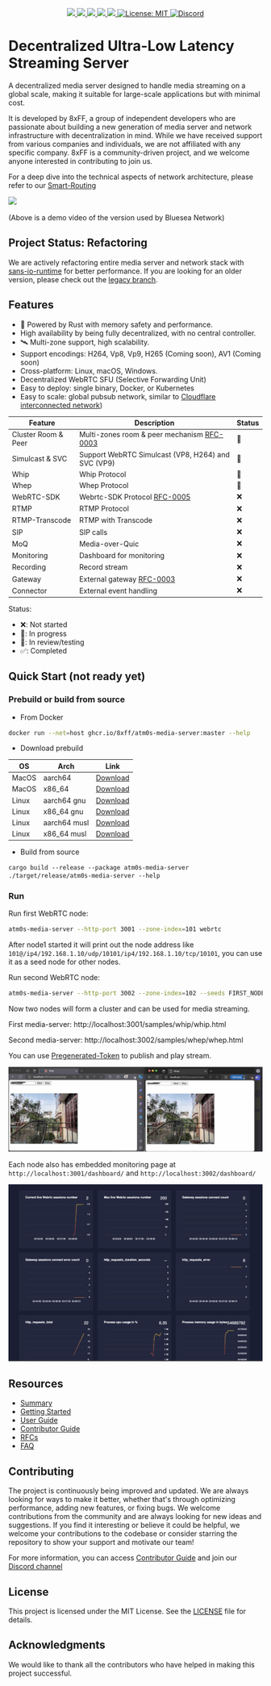 <p align="center">
 <a href="https://github.com/8xFF/atm0s-media-server/actions">
  <img src="https://github.com/8xFF/atm0s-media-server/actions/workflows/rust.yml/badge.svg?branch=master">
 </a>
 <a href="https://codecov.io/gh/8xff/atm0s-media-server">
  <img src="https://codecov.io/gh/8xff/atm0s-media-server/branch/master/graph/badge.svg">
 </a>
 <a href="https://deps.rs/repo/github/8xff/atm0s-media-server">
  <img src="https://deps.rs/repo/github/8xff/atm0s-media-server/status.svg">
 </a>
 <a href="https://crates.io/crates/atm0s-media-server">
  <img src="https://img.shields.io/crates/v/atm0s-media-server.svg">
 </a>
 <a href="https://docs.rs/atm0s-media-server">
  <img src="https://docs.rs/atm0s-media-server/badge.svg">
 </a>
 <a href="https://github.com/8xFF/atm0s-media-server/blob/master/LICENSE">
  <img src="https://img.shields.io/badge/license-MIT-blue" alt="License: MIT">
 </a>
 <a href="https://discord.gg/qXr5zxsJWp">
  <img src="https://img.shields.io/discord/1173844241542287482?logo=discord" alt="Discord">
 </a>
</p>

# Decentralized Ultra-Low Latency Streaming Server

A decentralized media server designed to handle media streaming on a global scale, making it suitable for large-scale applications but with minimal cost.

It is developed by 8xFF, a group of independent developers who are passionate about building a new generation of media server and network infrastructure with decentralization in mind. While we have received support from various companies and individuals, we are not affiliated with any specific company. 8xFF is a community-driven project, and we welcome anyone interested in contributing to join us.

For a deep dive into the technical aspects of network architecture, please refer to our [Smart-Routing](https://github.com/8xFF/atm0s-sdn/blob/master/docs/smart_routing.md)

[<img src="https://img.youtube.com/vi/QF8ZJq9xuSU/hqdefault.jpg"
/>](https://www.youtube.com/embed/QF8ZJq9xuSU)

(Above is a demo video of the version used by Bluesea Network)

## Project Status: Refactoring

We are actively refactoring entire media server and network stack with [sans-io-runtime](https://github.com/8xff/sans-io-runtime) for better performance. If you are looking for an older version, please check out the [legacy branch](https://github.com/8xFF/atm0s-media-server/tree/legacy).

## Features

- 🚀 Powered by Rust with memory safety and performance.
- High availability by being fully decentralized, with no central controller.
- 🛰️ Multi-zone support, high scalability.
- Support encodings: H264, Vp8, Vp9, H265 (Coming soon), AV1 (Coming soon)
- Cross-platform: Linux, macOS, Windows.
- Decentralized WebRTC SFU (Selective Forwarding Unit)
- Easy to deploy: single binary, Docker, or Kubernetes
- Easy to scale: global pubsub network, similar to [Cloudflare interconnected network](https://blog.cloudflare.com/announcing-cloudflare-calls/))

| Feature             | Description                                                                          | Status |
| ------------------- | ------------------------------------------------------------------------------------ | ------ |
| Cluster Room & Peer | Multi-zones room & peer mechanism [RFC-0003](https://github.com/8xFF/rfcs/pull/3)    | 🚀     |
| Simulcast & SVC     | Support WebRTC Simulcast (VP8, H264) and SVC (VP9)                                   | 🚀     |
| Whip                | Whip Protocol                                                                        | 🚀     |
| Whep                | Whep Protocol                                                                        | 🚀     |
| WebRTC-SDK          | Webrtc-SDK Protocol [RFC-0005](https://github.com/8xFF/rfcs/pull/5)                  | ❌     |
| RTMP                | RTMP Protocol                                                                        | ❌     |
| RTMP-Transcode      | RTMP with Transcode                                                                  | ❌     |
| SIP                 | SIP calls                                                                            | ❌     |
| MoQ                 | Media-over-Quic                                                                      | ❌     |
| Monitoring          | Dashboard for monitoring                                                             | ❌     |
| Recording           | Record stream                                                                        | ❌     |
| Gateway             | External gateway [RFC-0003](https://github.com/8xFF/rfcs/pull/3)                     | ❌     |
| Connector           | External event handling                                                              | ❌     |

Status:

- ❌: Not started
- 🚧: In progress
- 🚀: In review/testing
- ✅: Completed

## Quick Start (not ready yet)

### Prebuild or build from source

- From Docker

```bash
docker run --net=host ghcr.io/8xff/atm0s-media-server:master --help
```

- Download prebuild

| OS    | Arch         | Link                                                                                                                          |
| ----- | ------------ | ----------------------------------------------------------------------------------------------------------------------------- |
| MacOS | aarch64      | [Download](https://github.com/8xFF/atm0s-media-server/releases/download/latest/atm0s-media-server-aarch64-apple-darwin)       |
| MacOS | x86_64       | [Download](https://github.com/8xFF/atm0s-media-server/releases/download/latest/atm0s-media-server-x86_64-apple-darwin)        |
| Linux | aarch64 gnu  | [Download](https://github.com/8xFF/atm0s-media-server/releases/download/latest/atm0s-media-server-aarch64-unknown-linux-gnu)  |
| Linux | x86_64 gnu   | [Download](https://github.com/8xFF/atm0s-media-server/releases/download/latest/atm0s-media-server-x86_64-unknown-linux-gnu)   |
| Linux | aarch64 musl | [Download](https://github.com/8xFF/atm0s-media-server/releases/download/latest/atm0s-media-server-aarch64-unknown-linux-musl) |
| Linux | x86_64 musl  | [Download](https://github.com/8xFF/atm0s-media-server/releases/download/latest/atm0s-media-server-x86_64-unknown-linux-musl)  |

- Build from source

```
cargo build --release --package atm0s-media-server
./target/release/atm0s-media-server --help
```

### Run

Run first WebRTC node:

```bash
atm0s-media-server --http-port 3001 --zone-index=101 webrtc
```

After node1 started it will print out the node address like `101@/ip4/192.168.1.10/udp/10101/ip4/192.168.1.10/tcp/10101`, you can use it as a seed node for other nodes.

Run second WebRTC node:

```bash
atm0s-media-server --http-port 3002 --zone-index=102 --seeds FIRST_NODE_ADDR webrtc
```

Now two nodes will form a cluster and can be used for media streaming.

First media-server: http://localhost:3001/samples/whip/whip.html

Second media-server: http://localhost:3002/samples/whep/whep.html

You can use [Pregenerated-Token](./docs/getting-started/quick-start/whip-whep.md) to publish and play stream.

![Demo Screen](./docs/imgs/demo-screen.jpg)

Each node also has embedded monitoring page at `http://localhost:3001/dashboard/` and `http://localhost:3002/dashboard/`

![Monitoring](./docs/imgs/demo-monitor.png)

## Resources

- [Summary](./docs/SUMMARY.md)
- [Getting Started](./docs/getting-started/README.md)
- [User Guide](./docs/user-guide/README.md)
- [Contributor Guide](./docs/contributor-guide/README.md)
- [RFCs](https://github.com/8xff/RFCs)
- [FAQ](./docs/getting-started/faq.md)

## Contributing

The project is continuously being improved and updated. We are always looking for ways to make it better, whether that's through optimizing performance, adding new features, or fixing bugs. We welcome contributions from the community and are always looking for new ideas and suggestions. If you find it interesting or believe it could be helpful, we welcome your contributions to the codebase or consider starring the repository to show your support and motivate our team!

For more information, you can access [Contributor Guide](./docs/contributor-guide/README.md) and join our [Discord channel](https://discord.gg/qXr5zxsJWp)

## License

This project is licensed under the MIT License. See the [LICENSE](LICENSE) file for details.

## Acknowledgments

We would like to thank all the contributors who have helped in making this project successful.
